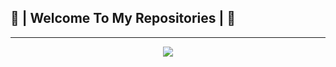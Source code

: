 ## 👋 | Welcome To My Repositories | 👋
-----
<p align="center"><img src="https://i.imgur.com/A6bWGFl.gif"/></p>
